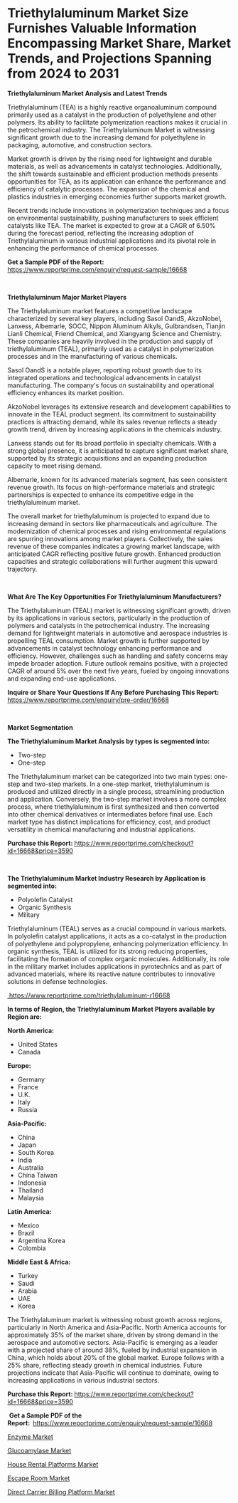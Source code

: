 <p><h1>Triethylaluminum Market Size Furnishes Valuable Information Encompassing Market Share, Market Trends, and Projections Spanning from 2024 to 2031</h1></p><p><strong>Triethylaluminum Market Analysis and Latest Trends</strong></p>
<p><p>Triethylaluminum (TEA) is a highly reactive organoaluminum compound primarily used as a catalyst in the production of polyethylene and other polymers. Its ability to facilitate polymerization reactions makes it crucial in the petrochemical industry. The Triethylaluminum Market is witnessing significant growth due to the increasing demand for polyethylene in packaging, automotive, and construction sectors. </p><p>Market growth is driven by the rising need for lightweight and durable materials, as well as advancements in catalyst technologies. Additionally, the shift towards sustainable and efficient production methods presents opportunities for TEA, as its application can enhance the performance and efficiency of catalytic processes. The expansion of the chemical and plastics industries in emerging economies further supports market growth.</p><p>Recent trends include innovations in polymerization techniques and a focus on environmental sustainability, pushing manufacturers to seek efficient catalysts like TEA. The market is expected to grow at a CAGR of 6.50% during the forecast period, reflecting the increasing adoption of Triethylaluminum in various industrial applications and its pivotal role in enhancing the performance of chemical processes.</p></p>
<p><strong>Get a Sample PDF of the Report:&nbsp;</strong> <a href="https://www.reportprime.com/enquiry/request-sample/16668?utm_campaign=37&utm_medium=2&utm_source=Github&utm_content=ia&utm_term=23112024&utm_id=triethylaluminum">https://www.reportprime.com/enquiry/request-sample/16668</a></p>
<p>&nbsp;</p>
<p><strong>Triethylaluminum Major Market Players</strong></p>
<p><p>The Triethylaluminum market features a competitive landscape characterized by several key players, including Sasol OandS, AkzoNobel, Lanxess, Albemarle, SOCC, Nippon Aluminum Alkyls, Gulbrandsen, Tianjin Lianli Chemical, Friend Chemical, and Xiangyang Science and Chemistry. These companies are heavily involved in the production and supply of triethylaluminum (TEAL), primarily used as a catalyst in polymerization processes and in the manufacturing of various chemicals.</p><p>Sasol OandS is a notable player, reporting robust growth due to its integrated operations and technological advancements in catalyst manufacturing. The company's focus on sustainability and operational efficiency enhances its market position.</p><p>AkzoNobel leverages its extensive research and development capabilities to innovate in the TEAL product segment. Its commitment to sustainability practices is attracting demand, while its sales revenue reflects a steady growth trend, driven by increasing applications in the chemicals industry.</p><p>Lanxess stands out for its broad portfolio in specialty chemicals. With a strong global presence, it is anticipated to capture significant market share, supported by its strategic acquisitions and an expanding production capacity to meet rising demand.</p><p>Albemarle, known for its advanced materials segment, has seen consistent revenue growth. Its focus on high-performance materials and strategic partnerships is expected to enhance its competitive edge in the triethylaluminum market.</p><p>The overall market for triethylaluminum is projected to expand due to increasing demand in sectors like pharmaceuticals and agriculture. The modernization of chemical processes and rising environmental regulations are spurring innovations among market players. Collectively, the sales revenue of these companies indicates a growing market landscape, with anticipated CAGR reflecting positive future growth. Enhanced production capacities and strategic collaborations will further augment this upward trajectory.</p></p>
<p>&nbsp;</p>
<p><strong>What Are The Key Opportunities For Triethylaluminum Manufacturers?</strong></p>
<p><p>The Triethylaluminum (TEAL) market is witnessing significant growth, driven by its applications in various sectors, particularly in the production of polymers and catalysts in the petrochemical industry. The increasing demand for lightweight materials in automotive and aerospace industries is propelling TEAL consumption. Market growth is further supported by advancements in catalyst technology enhancing performance and efficiency. However, challenges such as handling and safety concerns may impede broader adoption. Future outlook remains positive, with a projected CAGR of around 5% over the next five years, fueled by ongoing innovations and expanding end-use applications.</p></p>
<p><strong>Inquire or Share Your Questions If Any Before Purchasing This Report:</strong> <a href="https://www.reportprime.com/enquiry/pre-order/16668?utm_campaign=37&utm_medium=2&utm_source=Github&utm_content=ia&utm_term=23112024&utm_id=triethylaluminum">https://www.reportprime.com/enquiry/pre-order/16668</a></p>
<p>&nbsp;</p>
<p><strong>Market Segmentation</strong></p>
<p><strong>The Triethylaluminum Market Analysis by types is segmented into:</strong></p>
<p><ul><li>Two-step</li><li>One-step</li></ul></p>
<p><p>The Triethylaluminum market can be categorized into two main types: one-step and two-step markets. In a one-step market, triethylaluminum is produced and utilized directly in a single process, streamlining production and application. Conversely, the two-step market involves a more complex process, where triethylaluminum is first synthesized and then converted into other chemical derivatives or intermediates before final use. Each market type has distinct implications for efficiency, cost, and product versatility in chemical manufacturing and industrial applications.</p></p>
<p><strong>Purchase this Report:&nbsp;</strong><a href="https://www.reportprime.com/checkout?id=16668&price=3590&utm_campaign=37&utm_medium=2&utm_source=Github&utm_content=ia&utm_term=23112024&utm_id=triethylaluminum">https://www.reportprime.com/checkout?id=16668&price=3590</a></p>
<p>&nbsp;</p>
<p><strong>The Triethylaluminum Market Industry Research by Application is segmented into:</strong></p>
<p><ul><li>Polyolefin Catalyst</li><li>Organic Synthesis</li><li>Military</li></ul></p>
<p><p>Triethylaluminum (TEAL) serves as a crucial compound in various markets. In polyolefin catalyst applications, it acts as a co-catalyst in the production of polyethylene and polypropylene, enhancing polymerization efficiency. In organic synthesis, TEAL is utilized for its strong reducing properties, facilitating the formation of complex organic molecules. Additionally, its role in the military market includes applications in pyrotechnics and as part of advanced materials, where its reactive nature contributes to innovative solutions in defense technologies.</p></p>
<p><a href="https://www.reportprime.com/triethylaluminum-r16668?utm_campaign=37&utm_medium=2&utm_source=Github&utm_content=ia&utm_term=23112024&utm_id=triethylaluminum">&nbsp;https://www.reportprime.com/triethylaluminum-r16668</a></p>
<p><strong>In terms of Region, the Triethylaluminum Market Players available by Region are:</strong></p>
<p>
    <p> <strong> North America: </strong>
        <ul>
            <li>United States</li>
            <li>Canada</li>
        </ul>
        </p> 
    <p> <strong> Europe: </strong>
        <ul>
            <li>Germany</li>
            <li>France</li>
            <li>U.K.</li>
            <li>Italy</li>
            <li>Russia</li>
        </ul>
        </p> 
    <p> <strong> Asia-Pacific: </strong>
        <ul>
            <li>China</li>
            <li>Japan</li>
            <li>South Korea</li>
            <li>India</li>
            <li>Australia</li>
            <li>China Taiwan</li>
            <li>Indonesia</li>
            <li>Thailand</li>
            <li>Malaysia</li>
        </ul>
        </p> 
    <p> <strong> Latin America: </strong>
        <ul>
            <li>Mexico</li>
            <li>Brazil</li>
            <li>Argentina Korea</li>
            <li>Colombia</li>
        </ul>
        </p> 
    <p> <strong> Middle East & Africa: </strong>
        <ul>
            <li>Turkey</li>
            <li>Saudi</li>
            <li>Arabia</li>
            <li>UAE</li>
            <li>Korea</li>
        </ul>
    </p>
    </p>
<p><p>The Triethylaluminum market is witnessing robust growth across regions, particularly in North America and Asia-Pacific. North America accounts for approximately 35% of the market share, driven by strong demand in the aerospace and automotive sectors. Asia-Pacific is emerging as a leader with a projected share of around 38%, fueled by industrial expansion in China, which holds about 20% of the global market. Europe follows with a 25% share, reflecting steady growth in chemical industries. Future projections indicate that Asia-Pacific will continue to dominate, owing to increasing applications in various industrial sectors.</p></p>
<p><strong>Purchase this Report: </strong><a href="https://www.reportprime.com/checkout?id=16668&price=3590&utm_campaign=37&utm_medium=2&utm_source=Github&utm_content=ia&utm_term=23112024&utm_id=triethylaluminum">https://www.reportprime.com/checkout?id=16668&price=3590</a></p>
<p>&nbsp;<strong>Get a Sample PDF of the Report:&nbsp;&nbsp;</strong><a href="https://www.reportprime.com/enquiry/request-sample/16668?utm_campaign=37&utm_medium=2&utm_source=Github&utm_content=ia&utm_term=23112024&utm_id=triethylaluminum">https://www.reportprime.com/enquiry/request-sample/16668</a></p>
<p><strong></strong></p>
<p><p><a href="https://github.com/joannesouthgate/Market-Research-Report-List-5/blob/main/enzyme-market.md?utm_campaign=37&utm_medium=2&utm_source=Github&utm_content=ia&utm_term=23112024&utm_id=triethylaluminum">Enzyme Market</a></p><p><a href="https://github.com/SamiaHussain82/Market-Research-Report-List-1/blob/main/glucoamylase-market.md?utm_campaign=37&utm_medium=2&utm_source=Github&utm_content=ia&utm_term=23112024&utm_id=triethylaluminum">Glucoamylase Market</a></p><p><a href="https://issuu.com/reportprime-2/docs/house-rental-platforms-market-size-_be8218456f95df?utm_campaign=37&utm_medium=2&utm_source=Github&utm_content=ia&utm_term=23112024&utm_id=triethylaluminum">House Rental Platforms Market</a></p><p><a href="https://www.linkedin.com/pulse/global-escape-room-market-set-expansion-projected-113-cagr-jfv0e?utm_campaign=37&utm_medium=2&utm_source=Github&utm_content=ia&utm_term=23112024&utm_id=triethylaluminum">Escape Room Market</a></p><p><a href="https://www.linkedin.com/pulse/direct-carrier-billing-platform-market-analysis-industry-share-a3ace?utm_campaign=37&utm_medium=2&utm_source=Github&utm_content=ia&utm_term=23112024&utm_id=triethylaluminum">Direct Carrier Billing Platform Market</a></p></p>